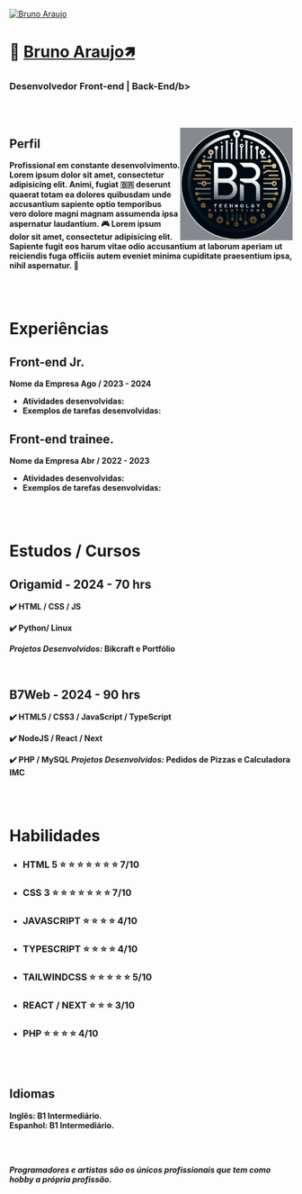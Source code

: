 [![Bruno Araujo](./img/banner-01.png)](https://google.com/)

# 👋 <b>[Bruno Araujo🡽](hhttps://www.linkedin.com/in/bruno-araujo-a645a030b/)</b>

### <b>Desenvolvedor Front-end</b> | <b>Back-End/b>

<br /><br />

<img src="./img/img-01.png" min-width="200" max-width="200" width="200" align="right" alt="Perfil">

## <b>Perfil</b>
Profissional em constante desenvolvimento. <br />
Lorem ipsum dolor sit amet, consectetur adipisicing elit. Animi, fugiat :brazil:
deserunt quaerat totam ea dolores quibusdam unde accusantium sapiente optio
temporibus vero dolore magni magnam assumenda ipsa aspernatur laudantium. 🎮
Lorem ipsum dolor sit amet, consectetur adipisicing elit. Sapiente fugit eos harum vitae odio accusantium at laborum aperiam ut reiciendis fuga officiis autem eveniet minima cupiditate praesentium ipsa, nihil aspernatur. 🐶

<br /><br />

# <b>Experiências</b>

## Front-end Jr.

Nome da Empresa Ago / 2023 - 2024

- Atividades desenvolvidas:
- Exemplos de tarefas desenvolvidas:

## Front-end trainee.

Nome da Empresa Abr / 2022 - 2023

- Atividades desenvolvidas:
- Exemplos de tarefas desenvolvidas:

<br /><br />

# <b>Estudos / Cursos</b>

## Origamid - 2024 - 70 hrs

✔️ HTML / CSS / JS

✔️ Python/ Linux

_Projetos Desenvolvidos:_ Bikcraft e Portfólio

<br />

## B7Web - 2024 - 90 hrs

✔️ HTML5 / CSS3 / JavaScript / TypeScript

✔️ NodeJS / React / Next

✔️ PHP / MySQL
_Projetos Desenvolvidos:_ Pedidos de Pizzas e Calculadora IMC

<br /><br />

# <b>Habilidades</b>

- ### HTML 5 ⭐ ⭐ ⭐ ⭐ ⭐ ⭐ ⭐ 7/10

- ### CSS 3 ⭐ ⭐ ⭐ ⭐ ⭐ ⭐ ⭐ 7/10

- ### JAVASCRIPT ⭐ ⭐ ⭐ ⭐ 4/10

- ### TYPESCRIPT ⭐ ⭐ ⭐ ⭐ 4/10

- ### TAILWINDCSS ⭐ ⭐ ⭐ ⭐ ⭐ 5/10

- ### REACT / NEXT ⭐ ⭐ ⭐ 3/10

- ### PHP ⭐ ⭐ ⭐ ⭐ 4/10

<br /><br />

## Idiomas

<b>Inglês:</b> B1 Intermediário. <br />
<b>Espanhol:</b> B1 Intermediário.

<br /><br />

_Programadores e artistas são os únicos profissionais que tem como hobby a própria profissão._

